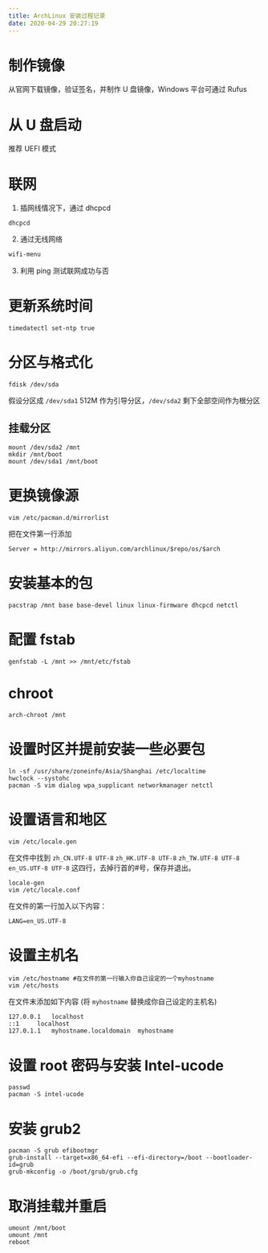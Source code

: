 ```yaml
---
title: ArchLinux 安装过程记录
date: 2020-04-29 20:27:19
---
```



# 制作镜像

从官网下载镜像，验证签名，并制作 U 盘镜像，Windows 平台可通过 Rufus

# 从 U 盘启动

推荐 UEFI 模式

# 联网

1. 插网线情况下，通过 dhcpcd
```shell
dhcpcd
```
2. 通过无线网络
```bash
wifi-menu
```
3. 利用 ping 测试联网成功与否

# 更新系统时间
```shell
timedatectl set-ntp true
```

# 分区与格式化

```shell
fdisk /dev/sda
```

假设分区成 `/dev/sda1` 512M 作为引导分区，`/dev/sda2` 剩下全部空间作为根分区

## 挂载分区
```shell
mount /dev/sda2 /mnt
mkdir /mnt/boot
mount /dev/sda1 /mnt/boot 
```

# 更换镜像源

```shell
vim /etc/pacman.d/mirrorlist
```

把在文件第一行添加

```
Server = http://mirrors.aliyun.com/archlinux/$repo/os/$arch
```

# 安装基本的包

```shell
pacstrap /mnt base base-devel linux linux-firmware dhcpcd netctl
```

# 配置 fstab

```shell
genfstab -L /mnt >> /mnt/etc/fstab
```

# chroot

```shell
arch-chroot /mnt
```

# 设置时区并提前安装一些必要包

```shell
ln -sf /usr/share/zoneinfo/Asia/Shanghai /etc/localtime
hwclock --systohc
pacman -S vim dialog wpa_supplicant networkmanager netctl
```

# 设置语言和地区

```shell
vim /etc/locale.gen
```

在文件中找到 `zh_CN.UTF-8 UTF-8` `zh_HK.UTF-8 UTF-8` `zh_TW.UTF-8 UTF-8` `en_US.UTF-8 UTF-8` 这四行，去掉行首的#号，保存并退出。

```shell
locale-gen
vim /etc/locale.conf
```

在文件的第一行加入以下内容：

```
LANG=en_US.UTF-8
```

# 设置主机名

```shell
vim /etc/hostname #在文件的第一行输入你自己设定的一个myhostname
vim /etc/hosts
```
在文件末添加如下内容 (将 `myhostname` 替换成你自己设定的主机名)
```config
127.0.0.1	localhost
::1		localhost
127.0.1.1	myhostname.localdomain	myhostname
```

# 设置 root 密码与安装 Intel-ucode

```shell
passwd
pacman -S intel-ucode
```

# 安装 grub2

```shell
pacman -S grub efibootmgr
grub-install --target=x86_64-efi --efi-directory=/boot --bootloader-id=grub
grub-mkconfig -o /boot/grub/grub.cfg
```

# 取消挂载并重启

```shell
umount /mnt/boot
umount /mnt
reboot
```

